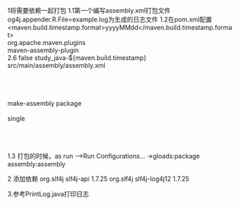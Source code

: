 

1将需要依赖一起打包
1.1第一个编写assembly.xml打包文件
og4j.appender.R.File=example.log为生成的日志文件
1.2在pom.xml配置
<properties>
<maven.build.timestamp.format>yyyyMMdd</maven.build.timestamp.format>
</properties>
<plugin>  
		            <groupId>org.apache.maven.plugins</groupId>  
		            <artifactId>maven-assembly-plugin</artifactId>  
		            <version>2.6</version>
		            <configuration>
		            	<appendAssemblyId>false</appendAssemblyId>
		            	<finalName>study_java-${maven.build.timestamp}</finalName>
		                <descriptors>  
		                    <descriptor>src/main/assembly/assembly.xml</descriptor>  
		                </descriptors>  
		            </configuration>  
		            <executions>  
		                <execution>  
		                    <id>make-assembly</id> 
		                    <phase>package</phase>  
		                    <goals>  
		                        <goal>single</goal>  
		                    </goals>  
		                </execution>  
		            </executions>  
		        </plugin>

1.3 打包的时候，as run -->Run Configurations... ->gloads:package assembly:assembly


2 添加依赖
<dependency>
            <groupId>org.slf4j</groupId>
            <artifactId>slf4j-api</artifactId>
            <version>1.7.25</version>
        </dependency>
        <!-- https://mvnrepository.com/artifact/org.slf4j/slf4j-log4j12 -->
        <dependency>
            <groupId>org.slf4j</groupId>
            <artifactId>slf4j-log4j12</artifactId>
            <version>1.7.25</version>
            <!-- <scope>test</scope> -->
        </dependency>

3.参考PrintLog.java打印日志